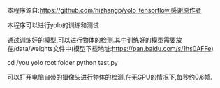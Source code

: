 本程序源自:https://github.com/hizhangp/yolo_tensorflow.感谢原作者

本程序可以进行yolo的训练和测试

通过训练好的模型,可以进行物体的检测.其中训练好的模型需要放在/data/weights文件中(模型下载地址:https://pan.baidu.com/s/1hs0AFFe)

cd /you yolo root folder
python test.py

可以打开电脑自带的摄像头进行物体的检测,在无GPU的情况下,每秒约0.6帧.
